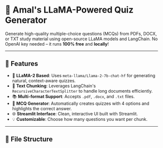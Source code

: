 # 🧠 Amal's LLaMA-Powered Quiz Generator

Generate high-quality multiple-choice questions (MCQs) from PDFs, DOCX, or TXT study material using open-source LLaMA models and LangChain. No OpenAI key needed – it runs **100% free** and **locally**!

---

## 🚀 Features

- 🤖 **LLaMA-2 Based**: Uses `meta-llama/Llama-2-7b-chat-hf` for generating natural, context-aware quizzes.
- 🧩 **Text Chunking**: Leverages LangChain's `RecursiveCharacterTextSplitter` to handle long documents efficiently.
- 📚 **Multi-format Support**: Accepts `.pdf`, `.docx`, and `.txt` files.
- 📝 **MCQ Generator**: Automatically creates quizzes with 4 options and highlights the correct answer.
- 🌐 **Streamlit Interface**: Clean, interactive UI built with Streamlit.
- 💡 **Customizable**: Choose how many questions you want per chunk.

---

## 📁 File Structure